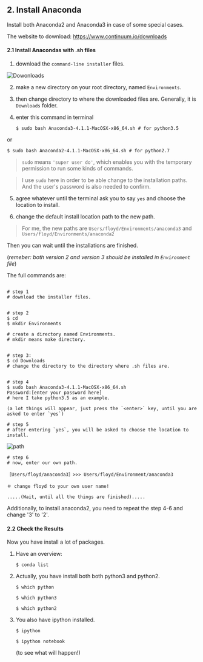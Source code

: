 
## 2. Install Anaconda

Install both Anaconda2 and Anaconda3 in case of some special cases.

The website to download:
https://www.continuum.io/downloads

#### 2.1 Install Anacondas with .sh files

1. download the `command-line installer` files.

![Dowonloads](https://cloud.githubusercontent.com/assets/18824134/18459893/e59a92be-799f-11e6-9f67-77daa4c4ad32.png)

2. make a new directory on your root directory, named `Environments`.

3. then change directory to where the downloaded files are. Generally, it is `Downloads` folder.

4. enter this command in terminal

   `$ sudo bash Anaconda3-4.1.1-MacOSX-x86_64.sh # for python3.5`

 or

   `$ sudo bash Anaconda2-4.1.1-MacOSX-x86_64.sh # for python2.7`

   > `sudo` means `'super user do'`, which enables you with the temporary permission to run some kinds of commands.

   >I use `sudo` here in order to be able change to the installation paths. And the user's password is also needed to confirm.

5. agree whatever until the terminal ask you to say `yes` and choose the location to install.

6. change the default install location path to the new path.

  > For me, the new paths are `Users/floyd/Environments/anaconda3` and
`Users/floyd/Environments/anaconda2`

Then you can wait until the installations are finished.

(*remeber: both version 2 and version 3 should be installed in `Environment` file*)

The full commands are:

```

# step 1
# download the installer files.


# step 2
$ cd
$ mkdir Environments

# create a directory named Environments.
# mkdir means make directory.


# step 3:
$ cd Downloads
# change the directory to the directory where .sh files are.


# step 4
$ sudo bash Anaconda3-4.1.1-MacOSX-x86_64.sh
Password:[enter your password here]
# here I take python3.5 as an example.

(a lot things will appear, just press the `<enter>` key, until you are asked to enter `yes`)

# step 5
# after entering `yes`, you will be asked to choose the location to install.
```



![path](https://cloud.githubusercontent.com/assets/18824134/18460141/a335eed0-79a1-11e6-86cb-4d8531816610.png)
```
# step 6
# now, enter our own path.

［Users/floyd/anaconda3］>>> Users/floyd/Environment/anaconda3

＃ change floyd to your own user name!

.....(Wait, until all the things are finished).....
```

Additionally, to install anaconda2, you need to repeat the step 4-6 and change '3' to '2'.



#### 2.2 Check the Results

Now you have install a lot of packages.

1. Have an overview:

    `$ conda list`
2. Actually, you have install both both python3 and python2.

    `$ which python`

    `$ which python3`

    `$ which python2`

3. You also have ipython installed.

    `$ ipython`

    `$ ipython notebook`
    
    (to see what will happen!)

